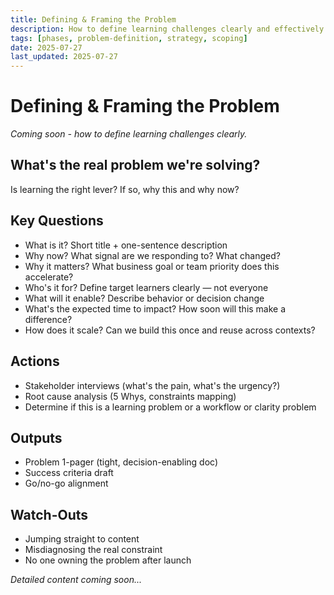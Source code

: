 ```yaml
---
title: Defining & Framing the Problem
description: How to define learning challenges clearly and effectively
tags: [phases, problem-definition, strategy, scoping]
date: 2025-07-27
last_updated: 2025-07-27
---
```


# Defining & Framing the Problem

*Coming soon - how to define learning challenges clearly.*

## What's the real problem we're solving?

Is learning the right lever? If so, why this and why now?

## Key Questions
- What is it? Short title + one-sentence description
- Why now? What signal are we responding to? What changed?
- Why it matters? What business goal or team priority does this accelerate?
- Who's it for? Define target learners clearly — not everyone
- What will it enable? Describe behavior or decision change
- What's the expected time to impact? How soon will this make a difference?
- How does it scale? Can we build this once and reuse across contexts?

## Actions
- Stakeholder interviews (what's the pain, what's the urgency?)
- Root cause analysis (5 Whys, constraints mapping)
- Determine if this is a learning problem or a workflow or clarity problem

## Outputs
- Problem 1-pager (tight, decision-enabling doc)
- Success criteria draft
- Go/no-go alignment

## Watch-Outs
- Jumping straight to content
- Misdiagnosing the real constraint
- No one owning the problem after launch

*Detailed content coming soon...*
